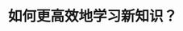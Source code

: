 ---
layout: post
title: "如何更高效地学习新知识？"
keyword: "效率, 学习方法"
description: "如何更高效地学习新知识？"
category: life
tags: [效率, 学习方法，thinking]
---